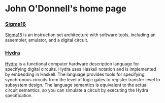 # John O'Donnell's home page

### [Sigma16](https://jtod.github.io/S16/)

[Sigma16](https://jtod.github.io/Sigma16/home) is an instruction set architecture with software tools, including an assembler, emulator, and a digital circuit.

### [Hydra](https://github.com/jtod/Hydra)

[Hydra](https://github.com/jtod/Hydra) is a functional computer hardware description language for specifying digital circuits.  Hydra uses Haskell notation and is implemented by embedding in Haskell. The language provides tools for specifying synchronous circuits from the level of logic gates to register transfer level to subsystem design.  The language semantics is equivalent to the actual circuit semantics, so you can simulate a circuit by executing the Hydra specification.
